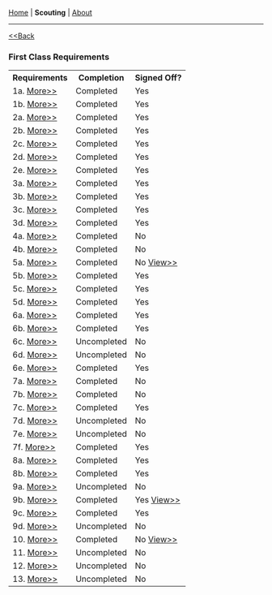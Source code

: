 <link rel="stylesheet" href="styles.css">

<a href="https://zephyrcarter.github.io" target="_blank" rel="noopener noreferrer">Home</a> \| **Scouting** \| <a href="LINK" target="_blank" rel="noopener noreferrer">About</a>

  <hr>

<a href="https://zephyrcarter.github.io/SCOUTHUB/Scouting.html"><<Back</a>

<h3>First Class Requirements</h3>

<table>
  <tr>
    <th>Requirements</th>
    <th>Completion</th>
    <th>Signed Off?</th>
  </tr>
  <tr>
    <td>1a. <a href="LINK">More>></a></td>
    <td>Completed</td>
    <td>Yes</td>
  </tr>
  <tr>
    <td>1b. <a href="LINK">More>></a></td>
    <td>Completed</td>
    <td>Yes</td>
  </tr>
    <tr>
    <td>2a. <a href="LINK">More>></a></td>
    <td>Completed</td>
    <td>Yes</td>
  </tr>
    <tr>
    <td>2b. <a href="LINK">More>></a></td>
    <td>Completed</td>
    <td>Yes</td>
  </tr>
    <tr>
    <td>2c. <a href="LINK">More>></a></td>
    <td>Completed</td>
    <td>Yes</td>
  </tr>
     <tr>
    <td>2d. <a href="LINK">More>></a></td>
    <td>Completed</td>
    <td>Yes</td>
  </tr>
     <tr>
    <td>2e. <a href="LINK">More>></a></td>
    <td>Completed</td>
    <td>Yes</td>
  </tr>
   <tr>
    <td>3a. <a href="LINK">More>></a></td>
    <td>Completed</td>
    <td>Yes</td>
  </tr>
   <tr>
    <td>3b. <a href="LINK">More>></a></td>
    <td>Completed</td>
    <td>Yes</td>
  </tr>
   <tr>
    <td>3c. <a href="LINK">More>></a></td>
    <td>Completed</td>
    <td>Yes</td>
  </tr>
   <tr>
    <td>3d. <a href="LINK">More>></a></td>
    <td>Completed</td>
    <td>Yes</td>
  </tr>
   <tr>
    <td>4a. <a href="LINK">More>></a></td>
    <td>Completed</td>
    <td>No</td>
  </tr>
    <td>4b. <a href="LINK">More>></a></td>
    <td>Completed</td>
    <td>No</td>
  </tr>
  <tr>
  <td>5a. <a href="LINK">More>></a></td>
    <td>Completed</td>
    <td>No <a href="https://zephyrcarter.github.io/SCOUTHUB/FIRSTCLASS/5a.html">View>></a></td>
  </tr>
   <tr>
  <td>5b. <a href="LINK">More>></a></td>
    <td>Completed</td>
    <td>Yes</td>
  </tr>
   <tr>
  <td>5c. <a href="LINK">More>></a></td>
    <td>Completed</td>
    <td>Yes</td>
  </tr>
   <tr>
  <td>5d. <a href="LINK">More>></a></td>
    <td>Completed</td>
    <td>Yes</td>
  </tr>
   <tr>
<td>6a. <a href="LINK">More>></a></td>
    <td>Completed</td>
    <td>Yes</td>
  </tr>
   <tr>
  <td>6b. <a href="LINK">More>></a></td>
    <td>Completed</td>
    <td>Yes</td>
  </tr>
   <tr>
  <td>6c. <a href="LINK">More>></a></td>
    <td>Uncompleted</td>
    <td>No</td>
  </tr>
   <tr>
  <td>6d. <a href="LINK">More>></a></td>
    <td>Uncompleted</td>
    <td>No</td>
  </tr>
   <tr>
  <td>6e. <a href="LINK">More>></a></td>
    <td>Completed</td>
    <td>Yes</td>
  </tr>
   <tr>
 <td>7a. <a href="LINK">More>></a></td>
    <td>Completed</td>
    <td>No</td>
  </tr>
   <tr>
 <td>7b. <a href="LINK">More>></a></td>
    <td>Completed</td>
    <td>No</td>
  </tr>
   <tr>
 <td>7c. <a href="LINK">More>></a></td>
    <td>Completed</td>
    <td>Yes</td>
  </tr>
   <tr>
 <td>7d. <a href="LINK">More>></a></td>
    <td>Uncompleted</td>
    <td>No</td>
  </tr>
   <tr>
 <td>7e. <a href="LINK">More>></a></td>
    <td>Uncompleted</td>
    <td>No</td>
  </tr>
   <tr>
 <td>7f. <a href="LINK">More>></a></td>
    <td>Completed</td>
    <td>Yes</td>
  </tr>
   <tr>
 <td>8a. <a href="LINK">More>></a></td>
    <td>Completed</td>
    <td>Yes</td>
  </tr>
   <tr>
 <td>8b. <a href="LINK">More>></a></td>
    <td>Completed</td>
    <td>Yes</td>
  </tr>
   <tr>
 <td>9a. <a href="LINK">More>></a></td>
    <td>Uncompleted</td>
    <td>No</td>
  </tr>
   <tr>
 <td>9b. <a href="LINK">More>></a></td>
    <td>Completed</td>
    <td>Yes <a href="https://docs.google.com/document/d/1N4naSxF4TuDk_MqZikziXHBiNgYohSQMKbgQrezSQ90/edit">View>></a></td>
  </tr>
   <tr>
 <td>9c. <a href="LINK">More>></a></td>
    <td>Completed</td>
    <td>Yes</td>
  </tr>
   <tr>
 <td>9d. <a href="LINK">More>></a></td>
    <td>Uncompleted</td>
    <td>No</td>
  </tr>
   <tr>
 <td>10. <a href="LINK">More>></a></td>
    <td>Completed</td>
    <td>No <a href="https://zephyrcarter.github.io/SCOUTHUB/FIRSTCLASS/10.html">View>></a></td>
  </tr>
   <tr>
 <td>11. <a href="LINK">More>></a></td>
    <td>Uncompleted</td>
    <td>No</td>
  </tr>
   <tr>
 <td>12. <a href="LINK">More>></a></td>
    <td>Uncompleted</td>
    <td>No</td>
   </tr>
   <tr>
 <td>13. <a href="LINK">More>></a></td>
    <td>Uncompleted</td>
    <td>No</td>
   </tr>
</table>












